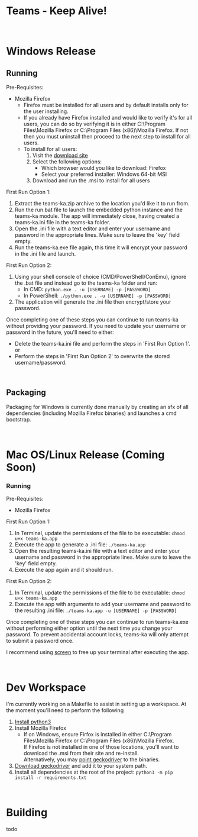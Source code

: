 # Teams - Keep Alive!

<br>

# Windows Release
## Running

Pre-Requisites:
  * Mozilla Firefox
    * Firefox must be installed for all users and by default installs only for the user installing.
    * If you already have Firefox installed and would like to verify it's for all users, you can do so by verifying it is in either C:\Program Files\Mozilla Firefox or C:\Program Files (x86)\Mozilla Firefox. If not then you must uninstall then proceed to the next step to install for all users.
    * To install for all users:
      1. Visit the [download site](https://mozilla.org/en-US/firefox/all/#product-desktop-release)
      2. Select the following options:
          * Which browser would you like to download: Firefox
          * Select your preferred installer: Windows 64-bit MSI
      3. Download and run the .msi to install for all users

First Run Option 1:
  1. Extract the teams-ka.zip archive to the location you'd like it to run from.
  2. Run the run.bat file to launch the embedded python instance and the teams-ka module. The app will immediately close, having created a teams-ka.ini file in the teams-ka folder.
  3. Open the .ini file with a text editor and enter your username and password in the appropriate lines. Make sure to leave the 'key' field empty.
  4. Run the teams-ka.exe file again, this time it will encrypt your password in the .ini file and launch.

First Run Option 2:
  1. Using your shell console of choice (CMD/PowerShell/ConEmu), ignore the .bat file and instead go to the teams-ka folder and run: 
      * In CMD:  ```python.exe . -u [USERNAME] -p [PASSWORD]```
      * In PowerShell: ```./python.exe . -u [USERNAME] -p [PASSWORD]```
  2. The application will generate the .ini file then encrypt/store your password.

Once completing one of these steps you can continue to run teams-ka without providing your password. If you need to update your username or password in the future, you'll need to either:
  * Delete the teams-ka.ini file and perform the steps in 'First Run Option 1'.
  <br>or
  * Perform the steps in 'First Run Option 2' to overwrite the stored username/password.

<br>

## Packaging
Packaging for Windows is currently done manually by creating an sfx of all dependencies (including Mozilla Firefox binaries) and launches a cmd bootstrap.

<br>

# Mac OS/Linux Release (Coming Soon)
### Running

Pre-Requisites:
  * Mozilla Firefox

First Run Option 1:
  1. In Terminal, update the permissions of the file to be executable: ```chmod u+x teams-ka.app```
  2. Execute the app to generate a .ini file: ```./teams-ka.app```
  3. Open the resulting teams-ka.ini file with a text editor and enter your username and password in the appropriate lines. Make sure to leave the 'key' field empty.
  4. Execute the app again and it should run.

First Run Option 2:
  1. In Terminal, update the permissions of the file to be executable: ```chmod u+x teams-ka.app```
  2. Execute the app with arguments to add your username and password to the resulting .ini file: ```./teams-ka.app -u [USERNAME] -p [PASSWORD]```

Once completing one of these steps you can continue to run teams-ka.exe without performing either option until the next time you change your password. To prevent accidental account locks, teams-ka will only attempt to submit a password once.

I recommend using [screen](https://kapeli.com/cheat_sheets/screen.docset/Contents/Resources/Documents/index) to free up your terminal after executing the app.

<br>

# Dev Workspace
I'm currently working on a Makefile to assist in setting up a workspace. At the moment you'll need to perform the following
  1. [Install python3](https://www.python.org/downloads/)
  2. Install Mozilla Firefox
      * If on Windows, ensure Firfox is installed in either C:\Program Files\Mozilla Firefox or C:\Program Files (x86)\Mozilla Firefox.
      <br>If Firefox is not installed in one of those locations, you'll want to download the .msi from their site and re-install.
      <br>Alternatively, you may [point geckodriver](https://selenium-python.readthedocs.io/api.html#module-selenium.webdriver.firefox.webdriver) to the binaries.
  3. [Download geckodriver](https://github.com/mozilla/geckodriver/releases) and add it to your system path.
  4. Install all dependencies at the root of the project: ```python3 -m pip install -r requirements.txt```

<br>

# Building
todo